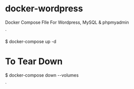 # docker-wordpress
Docker Compose FIle For Wordpress, MySQL &amp; phpmyadmin

`

$ docker-compose up -d

# To Tear Down
$ docker-compose down --volumes

`
